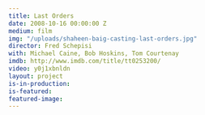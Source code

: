 ```yaml
---
title: Last Orders
date: 2008-10-16 00:00:00 Z
medium: film
img: "/uploads/shaheen-baig-casting-last-orders.jpg"
director: Fred Schepisi
with: Michael Caine, Bob Hoskins, Tom Courtenay
imdb: http://www.imdb.com/title/tt0253200/
video: y0j1xbnldn
layout: project
is-in-production:
is-featured:
featured-image: 
---
```


